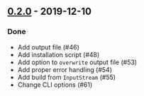 ## [0.2.0](https://github.com/Kevin-Lee/maven2sbt/issues?utf8=%E2%9C%93&q=is%3Aissue+is%3Aclosed+milestone%3Amilestone2) - 2019-12-10

### Done
* Add output file (#46)
* Add installation script (#48)
* Add option to `overwrite` output file (#53)
* Add proper error handling (#54)
* Add build from `InputStream` (#55)
* Change CLI options (#61)

